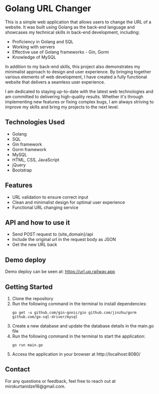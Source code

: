 <h1>Golang URL Changer</h1>
<p>This is a simple web application that allows users to change the URL of a website. It was built using Golang as the back-end language and showcases my technical skills in back-end development, including:</p>
<ul>
  <li>Proficiency in Golang and SQL</li>
  <li>Working with servers</li>
  <li>Effective use of Golang frameworks - Gin, Gorm</li>
  <li>Knowledge of MySQL</li>
</ul>
<p>In addition to my back-end skills, this project also demonstrates my minimalist approach to design and user experience. By bringing together various elements of web development, I have created a fully functional website that delivers a seamless user experience.</p>
<p>I am dedicated to staying up-to-date with the latest web technologies and am committed to delivering high-quality results. Whether it's through implementing new features or fixing complex bugs, I am always striving to improve my skills and bring my projects to the next level.</p>
<h2>Technologies Used</h2>
<ul>
  <li>Golang</li>
  <li>SQL</li>
  <li>Gin framework</li>
  <li>Gorm framework</li>
  <li>MySQL</li>
  <li>HTML, CSS, JavaScript</li>
  <li>jQuery</li>
  <li>Bootstrap</li>
</ul>
<h2>Features</h2>
<ul>
  <li>URL validation to ensure correct input</li>
  <li>Clean and minimalist design for optimal user experience</li>
  <li>Functional URL changing service</li>
</ul>
<h2>API and how to use it</h2>
<ul>
<li>Send POST request to {site_domain}/api</li>
<li>Include the original url in the request body as JSON</li>
  <li>Get the new URL back </li>
</ul>
<h2>Demo deploy</h2>
Demo deploy can be seen at: <a href="https://url.up.railway.app" target="_blank">https://url.up.railway.app</a>

<h2>Getting Started</h2>
<ol>
  <li>Clone the repository</li>
  <li>Run the following command in the terminal to install dependencies:
    <pre><code>go get -u github.com/gin-gonic/gin github.com/jinzhu/gorm github.com/go-sql-driver/mysql</code></pre>
  </li>
  <li>Create a new database and update the database details in the main.go file</li>
  <li>Run the following command in the terminal to start the application:
    <pre><code>go run main.go</code></pre>
  </li>
  <li>Access the application in your browser at http://localhost:8080/</li>
</ol>
<h2>Contact</h2>
For any questions or feedback, feel free to reach out at mirokurtanidze16@gmail.com.
